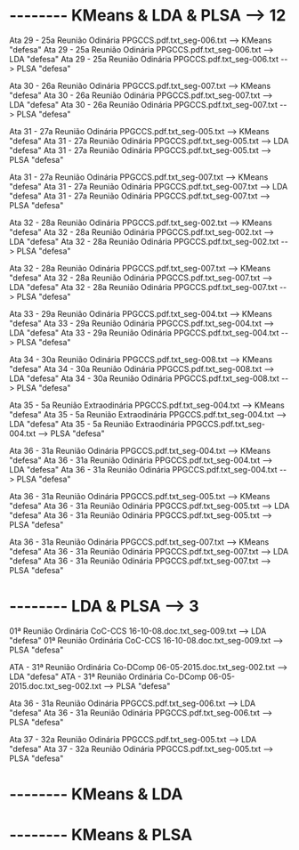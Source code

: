 
# -------- KMeans & LDA & PLSA --> 12

Ata 29 - 25a Reunião Odinária PPGCCS.pdf.txt_seg-006.txt  --> KMeans "defesa"
Ata 29 - 25a Reunião Odinária PPGCCS.pdf.txt_seg-006.txt  --> LDA "defesa"
Ata 29 - 25a Reunião Odinária PPGCCS.pdf.txt_seg-006.txt  --> PLSA "defesa"

Ata 30 - 26a Reunião Odinária PPGCCS.pdf.txt_seg-007.txt  --> KMeans "defesa"
Ata 30 - 26a Reunião Odinária PPGCCS.pdf.txt_seg-007.txt  --> LDA "defesa"
Ata 30 - 26a Reunião Odinária PPGCCS.pdf.txt_seg-007.txt  --> PLSA "defesa"

Ata 31 - 27a Reunião Odinária PPGCCS.pdf.txt_seg-005.txt  --> KMeans "defesa"
Ata 31 - 27a Reunião Odinária PPGCCS.pdf.txt_seg-005.txt  --> LDA "defesa"
Ata 31 - 27a Reunião Odinária PPGCCS.pdf.txt_seg-005.txt  --> PLSA "defesa"

Ata 31 - 27a Reunião Odinária PPGCCS.pdf.txt_seg-007.txt  --> KMeans "defesa"
Ata 31 - 27a Reunião Odinária PPGCCS.pdf.txt_seg-007.txt  --> LDA "defesa"
Ata 31 - 27a Reunião Odinária PPGCCS.pdf.txt_seg-007.txt  --> PLSA "defesa"

Ata 32 - 28a Reunião Odinária PPGCCS.pdf.txt_seg-002.txt  --> KMeans "defesa"
Ata 32 - 28a Reunião Odinária PPGCCS.pdf.txt_seg-002.txt  --> LDA "defesa"
Ata 32 - 28a Reunião Odinária PPGCCS.pdf.txt_seg-002.txt  --> PLSA "defesa"

Ata 32 - 28a Reunião Odinária PPGCCS.pdf.txt_seg-007.txt  --> KMeans "defesa"
Ata 32 - 28a Reunião Odinária PPGCCS.pdf.txt_seg-007.txt  --> LDA "defesa"
Ata 32 - 28a Reunião Odinária PPGCCS.pdf.txt_seg-007.txt  --> PLSA "defesa"

Ata 33 - 29a Reunião Odinária PPGCCS.pdf.txt_seg-004.txt  --> KMeans "defesa"
Ata 33 - 29a Reunião Odinária PPGCCS.pdf.txt_seg-004.txt  --> LDA "defesa"
Ata 33 - 29a Reunião Odinária PPGCCS.pdf.txt_seg-004.txt  --> PLSA "defesa"

Ata 34 - 30a Reunião Odinária PPGCCS.pdf.txt_seg-008.txt  --> KMeans "defesa"
Ata 34 - 30a Reunião Odinária PPGCCS.pdf.txt_seg-008.txt  --> LDA "defesa"
Ata 34 - 30a Reunião Odinária PPGCCS.pdf.txt_seg-008.txt  --> PLSA "defesa"

Ata 35 - 5a Reunião Extraodinária PPGCCS.pdf.txt_seg-004.txt  --> KMeans "defesa"
Ata 35 - 5a Reunião Extraodinária PPGCCS.pdf.txt_seg-004.txt  --> LDA "defesa"
Ata 35 - 5a Reunião Extraodinária PPGCCS.pdf.txt_seg-004.txt  --> PLSA "defesa"

Ata 36 - 31a Reunião Odinária PPGCCS.pdf.txt_seg-004.txt  --> KMeans "defesa"
Ata 36 - 31a Reunião Odinária PPGCCS.pdf.txt_seg-004.txt  --> LDA "defesa"
Ata 36 - 31a Reunião Odinária PPGCCS.pdf.txt_seg-004.txt  --> PLSA "defesa"

Ata 36 - 31a Reunião Odinária PPGCCS.pdf.txt_seg-005.txt  --> KMeans "defesa"
Ata 36 - 31a Reunião Odinária PPGCCS.pdf.txt_seg-005.txt  --> LDA "defesa"
Ata 36 - 31a Reunião Odinária PPGCCS.pdf.txt_seg-005.txt  --> PLSA "defesa"

Ata 36 - 31a Reunião Odinária PPGCCS.pdf.txt_seg-007.txt  --> KMeans "defesa"
Ata 36 - 31a Reunião Odinária PPGCCS.pdf.txt_seg-007.txt  --> LDA "defesa"
Ata 36 - 31a Reunião Odinária PPGCCS.pdf.txt_seg-007.txt  --> PLSA "defesa"


# -------- LDA & PLSA --> 3
01ª Reunião Ordinária CoC-CCS 16-10-08.doc.txt_seg-009.txt  --> LDA "defesa"
01ª Reunião Ordinária CoC-CCS 16-10-08.doc.txt_seg-009.txt  --> PLSA "defesa"

ATA - 31ª Reunião Ordinária Co-DComp 06-05-2015.doc.txt_seg-002.txt  --> LDA "defesa"
ATA - 31ª Reunião Ordinária Co-DComp 06-05-2015.doc.txt_seg-002.txt  --> PLSA "defesa"

Ata 36 - 31a Reunião Odinária PPGCCS.pdf.txt_seg-006.txt  --> LDA "defesa"
Ata 36 - 31a Reunião Odinária PPGCCS.pdf.txt_seg-006.txt  --> PLSA "defesa"

Ata 37 - 32a Reunião Odinária PPGCCS.pdf.txt_seg-005.txt  --> LDA "defesa"
Ata 37 - 32a Reunião Odinária PPGCCS.pdf.txt_seg-005.txt  --> PLSA "defesa"




# -------- KMeans & LDA

# -------- KMeans & PLSA

